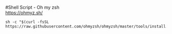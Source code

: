 

#Shell Script - Oh my zsh   
https://ohmyz.sh/   
```
sh -c "$(curl -fsSL https://raw.githubusercontent.com/ohmyzsh/ohmyzsh/master/tools/install.sh)"
```
